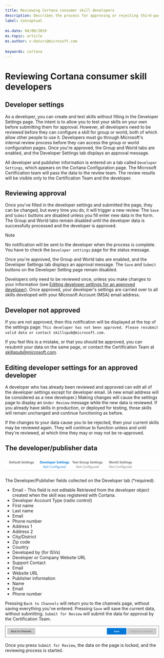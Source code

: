 ```yaml
---
title: Reviewing Cortana consumer skill developers
description: Describes the process for approving or rejecting third-party Cortana developers.
label: Conceptual

ms.date: 04/09/2019
ms.topic: article
ms.author: v-daturc@microsoft.com

keywords: cortana
---
```


# Reviewing Cortana consumer skill developers

## Developer settings

As a developer, you can create and test skills without filling in the Developer Settings page. The intent is to allow you to test your skills on your own before submitting them for approval. However, all developers need to be reviewed before they can configure a skill for group or world, both of which allow other people to use it. Developers must go through Microsoft's internal review process before they can access the group or world configuration pages. Once you're approved, the Group and World tabs are enabled, and the Developer Settings tab displays an approval message.

All developer and publisher information is entered on a tab called `Developer Settings`, which appears on the Cortana Configuration page. The Microsoft Certification team will pass the data to the review team. The review results will be visible only to the Certification Team and the developer.

## Reviewing approval

Once you've filled in the developer settings and submitted the page, they can be changed, but every time you do, it will trigger a new review. The `Save` and `Submit` buttons are disabled unless you fill enter new data in the form. The Group and World tabs remain disabled until the developer data is successfully processed and the developer is approved.

>[!NOTE]
>No notification will be sent to the developer when the process is complete. You have to check the `Developer settings` page for the status message.

Once you're approved, the Group and World tabs are enabled, and the Developer Settings tab displays an approval message. The `Save` and `Submit` buttons on the Developer Setting page remain disabled.

Developers only need to be reviewed once, unless you make changes to your information (see [Editing developer settings for an approved developer](#editing-developer-settings-for-an-approved-developer)). Once approved, your developer's settings are carried over to all skills developed with your Microsoft Account (MSA) email address.

## Developer not approved

If you are not approved, then this notification will be displayed at the top of the settings page: `This developer has not been approved. Please resubmit valid data or contact skillspub@microsoft.com.`

If you feel this is a mistake, or that you should be approved, you can resubmit your data on the same page, or contact the Certification Team at skillspub@microsoft.com.

## Editing developer settings for an approved developer

A developer who has already been reviewed and approved can edit all of the developer settings except for developer email. (A new email address will be considered as a new developer.) Making changes will cause the settings page to display an `Under Review` message while the new data is reviewed. If you already have skills in production, or deployed for testing, those skills will remain unchanged and continue functioning as before.

If the changes to your data cause you to be rejected, then your current skills may be reviewed again. They will continue to function unless and until they're reviewed, at which time they may or may not be re-approved.

## The developer/publisher data

![Page tabs](../media/images/vetting-buttons-02.png)

The Developer/Publisher fields collected on the Developer tab (*required):

- Email - This field is not editable  Retrieved from the developer object created when the skill was registered with Cortana.
- Developer Account Type (radio control)
- First name
- Last name
- Email
- Phone number
- Address 1  
- Address 2
- City/District
- Zip code
- Country
- Developed by (for ISVs)
- Developer or Company Website URL
- Support Contact
- Email
- Website URL
- Publisher information
- Name
- Email
- Phone number

<!--Hopefully, portions of this data can be pre-populated using data gleaned from the MSA Azure account -->

Pressing `Back to Channels` will return you to the channels page, without saving everything you've entered. Pressing `Save` will save the current data, without submitting. `Submit for Review` will submit the data for approval by the Certification Team.

![Page buttons](../media/images/vetting-buttons-01.png)

Once you press `Submit for Review`, the data on the page is locked, and the reviewing process is started.

